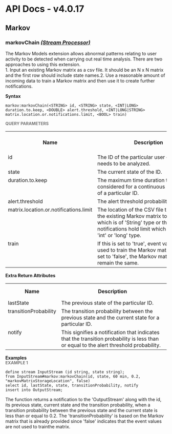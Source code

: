 # API Docs - v4.0.17

## Markov

### markovChain *<a target="_blank" href="https://wso2.github.io/siddhi/documentation/siddhi-4.0/#stream-processor">(Stream Processor)</a>*

<p style="word-wrap: break-word">The Markov Models extension allows abnormal patterns relating to user activity to be detected when carrying out real time analysis. There are two approaches to using this extension.<br>1. Input an existing Markov matrix as a csv file. It should be an N x N matrix and the first row should include state names.2. Use a reasonable amount of incoming data to train a Markov matrix and then use it to   create further notifications.</p>

<span id="syntax" class="md-typeset" style="display: block; font-weight: bold;">Syntax</span>
```
markov:markovChain(<STRING> id, <STRING> state, <INT|LONG> duration.to.keep, <DOUBLE> alert.threshold, <INT|LONG|STRING> matrix.location.or.notifications.limit, <BOOL> train)
```

<span id="query-parameters" class="md-typeset" style="display: block; color: rgba(0, 0, 0, 0.54); font-size: 12.8px; font-weight: bold;">QUERY PARAMETERS</span>
<table>
    <tr>
        <th>Name</th>
        <th style="min-width: 20em">Description</th>
        <th>Default Value</th>
        <th>Possible Data Types</th>
        <th>Optional</th>
        <th>Dynamic</th>
    </tr>
    <tr>
        <td style="vertical-align: top">id</td>
        <td style="vertical-align: top; word-wrap: break-word">The ID of the particular user or object that needs to be analyzed.</td>
        <td style="vertical-align: top"></td>
        <td style="vertical-align: top">STRING</td>
        <td style="vertical-align: top">No</td>
        <td style="vertical-align: top">No</td>
    </tr>
    <tr>
        <td style="vertical-align: top">state</td>
        <td style="vertical-align: top; word-wrap: break-word">The current state of the ID.</td>
        <td style="vertical-align: top"></td>
        <td style="vertical-align: top">STRING</td>
        <td style="vertical-align: top">No</td>
        <td style="vertical-align: top">No</td>
    </tr>
    <tr>
        <td style="vertical-align: top">duration.to.keep</td>
        <td style="vertical-align: top; word-wrap: break-word">The maximum time duration to be considered for a continuous state change of a particular ID.</td>
        <td style="vertical-align: top"></td>
        <td style="vertical-align: top">INT<br>LONG</td>
        <td style="vertical-align: top">No</td>
        <td style="vertical-align: top">No</td>
    </tr>
    <tr>
        <td style="vertical-align: top">alert.threshold</td>
        <td style="vertical-align: top; word-wrap: break-word">The alert threshold probability.</td>
        <td style="vertical-align: top"></td>
        <td style="vertical-align: top">DOUBLE</td>
        <td style="vertical-align: top">No</td>
        <td style="vertical-align: top">No</td>
    </tr>
    <tr>
        <td style="vertical-align: top">matrix.location.or.notifications.limit</td>
        <td style="vertical-align: top; word-wrap: break-word">The location of the CSV file that contains, the existing Markov matrix to be used which is of 'String' type or the notifications hold limit which is of either 'int' or 'long' type.</td>
        <td style="vertical-align: top"></td>
        <td style="vertical-align: top">INT<br>LONG<br>STRING</td>
        <td style="vertical-align: top">No</td>
        <td style="vertical-align: top">No</td>
    </tr>
    <tr>
        <td style="vertical-align: top">train</td>
        <td style="vertical-align: top; word-wrap: break-word">If this is set to 'true', event values are used to train the Markov matrix. If this is set to 'false', the Markov matrix values remain the same.</td>
        <td style="vertical-align: top">true</td>
        <td style="vertical-align: top">BOOL</td>
        <td style="vertical-align: top">Yes</td>
        <td style="vertical-align: top">No</td>
    </tr>
</table>
<span id="extra-return-attributes" class="md-typeset" style="display: block; font-weight: bold;">Extra Return Attributes</span>
<table>
    <tr>
        <th>Name</th>
        <th style="min-width: 20em">Description</th>
        <th>Possible Types</th>
    </tr>
    <tr>
        <td style="vertical-align: top">lastState</td>
        <td style="vertical-align: top; word-wrap: break-word">The previous state of the particular ID.</td>
        <td style="vertical-align: top">STRING</td>
    </tr>
    <tr>
        <td style="vertical-align: top">transitionProbability</td>
        <td style="vertical-align: top; word-wrap: break-word">The transition probability between the previous state and the current state for a particular ID.</td>
        <td style="vertical-align: top">DOUBLE</td>
    </tr>
    <tr>
        <td style="vertical-align: top">notify</td>
        <td style="vertical-align: top; word-wrap: break-word">This signifies a notification that indicates that the transition probability is less than or equal to the alert threshold probability.</td>
        <td style="vertical-align: top">BOOL</td>
    </tr>
</table>

<span id="examples" class="md-typeset" style="display: block; font-weight: bold;">Examples</span>
<span id="example-1" class="md-typeset" style="display: block; color: rgba(0, 0, 0, 0.54); font-size: 12.8px; font-weight: bold;">EXAMPLE 1</span>
```
define stream InputStream (id string, state string);
from InputStream#markov:markovChain(id, state, 60 min, 0.2, "markovMatrixStorageLocation", false)
select id, lastState, state, transitionProbability, notify
insert into OutputStream;
```
<p style="word-wrap: break-word">The function returns a notification to the 'OutputStream' along with the id, its previous state, current state and the transition probability, when a transition probability between the previous state and the current state is less than or equal to 0.2. The 'transitionProbability' is based on the Markov matrix that is already provided since 'false' indicates that the event values are not used to trainthe matrix.<br></p>

